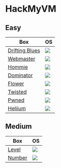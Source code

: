 # HackMyVM

## Easy 

Box                                                                                                              | OS
---                                                                                                              | ---       
[Drifting Blues](https://github.com/AbdullahRizwan101/CTF-Writeups/blob/master/HackMyVM/Drifting_Blues.md)       | <img src= "https://i.imgur.com/hZoovNY.png" />
[Webmaster](https://github.com/AbdullahRizwan101/CTF-Writeups/blob/master/HackMyVM/Webmaster.md)                 | <img src= "https://i.imgur.com/hZoovNY.png" />
[Hommie](https://github.com/AbdullahRizwan101/CTF-Writeups/blob/master/HackMyVM/Hommie.md)                       | <img src= "https://i.imgur.com/hZoovNY.png" />
[Dominator](https://github.com/AbdullahRizwan101/CTF-Writeups/blob/master/HackMyVM/Dominator.md)                 | <img src= "https://i.imgur.com/hZoovNY.png" />
[Flower](https://github.com/AbdullahRizwan101/CTF-Writeups/blob/master/HackMyVM/Flower.md)                       | <img src= "https://i.imgur.com/hZoovNY.png" />
[Twisted](https://github.com/AbdullahRizwan101/CTF-Writeups/blob/master/HackMyVM/Twisted.md)                     | <img src= "https://i.imgur.com/hZoovNY.png" />
[Pwned](https://github.com/AbdullahRizwan101/CTF-Writeups/blob/master/HackMyVM/Pwned.md)                         | <img src= "https://i.imgur.com/hZoovNY.png" />
[Heliium](https://github.com/AbdullahRizwan101/CTF-Writeups/blob/master/HackMyVM/Helium.md)                      | <img src= "https://i.imgur.com/hZoovNY.png" />
## Medium

Box                                                                                                              | OS
---                                                                                                              | ---       
[Level](https://github.com/AbdullahRizwan101/CTF-Writeups/blob/master/HackMyVM/Level.md)                         | <img src= "https://i.imgur.com/hZoovNY.png" />
[Number](https://github.com/AbdullahRizwan101/CTF-Writeups/blob/master/HackMyVM/Number.md)                       | <img src= "https://i.imgur.com/hZoovNY.png" />
